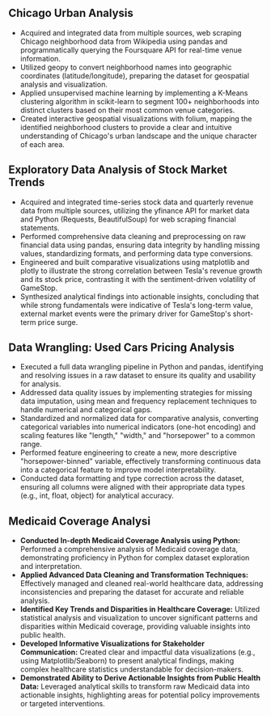 ## Chicago Urban Analysis
- Acquired and integrated data from multiple sources, web scraping Chicago neighborhood data from Wikipedia using pandas and programmatically querying the Foursquare API for real-time venue information.
- Utilized geopy to convert neighborhood names into geographic coordinates (latitude/longitude), preparing the dataset for geospatial analysis and visualization.
- Applied unsupervised machine learning by implementing a K-Means clustering algorithm in scikit-learn to segment 100+ neighborhoods into distinct clusters based on their most common venue categories.
- Created interactive geospatial visualizations with folium, mapping the identified neighborhood clusters to provide a clear and intuitive understanding of Chicago's urban landscape and the unique character of each area.

## Exploratory Data Analysis of Stock Market Trends
- Acquired and integrated time-series stock data and quarterly revenue data from multiple sources, utilizing the yfinance API for market data and Python (Requests, BeautifulSoup) for web scraping financial statements.
- Performed comprehensive data cleaning and preprocessing on raw financial data using pandas, ensuring data integrity by handling missing values, standardizing formats, and performing data type conversions.
- Engineered and built comparative visualizations using matplotlib and plotly to illustrate the strong correlation between Tesla's revenue growth and its stock price, contrasting it with the sentiment-driven volatility of GameStop.
- Synthesized analytical findings into actionable insights, concluding that while strong fundamentals were indicative of Tesla's long-term value, external market events were the primary driver for GameStop's short-term price surge.

## Data Wrangling: Used Cars Pricing Analysis
- Executed a full data wrangling pipeline in Python and pandas, identifying and resolving issues in a raw dataset to ensure its quality and usability for analysis.
- Addressed data quality issues by implementing strategies for missing data imputation, using mean and frequency replacement techniques to handle numerical and categorical gaps.
- Standardized and normalized data for comparative analysis, converting categorical variables into numerical indicators (one-hot encoding) and scaling features like "length," "width," and "horsepower" to a common range.
- Performed feature engineering to create a new, more descriptive "horsepower-binned" variable, effectively transforming continuous data into a categorical feature to improve model interpretability.
- Conducted data formatting and type correction across the dataset, ensuring all columns were aligned with their appropriate data types (e.g., int, float, object) for analytical accuracy.

## Medicaid Coverage Analysi
- **Conducted In-depth Medicaid Coverage Analysis using Python:** Performed a comprehensive analysis of Medicaid coverage data, demonstrating proficiency in Python for complex dataset exploration and interpretation.
- **Applied Advanced Data Cleaning and Transformation Techniques:** Effectively managed and cleaned real-world healthcare data, addressing inconsistencies and preparing the dataset for accurate and reliable analysis.
- **Identified Key Trends and Disparities in Healthcare Coverage:** Utilized statistical analysis and visualization to uncover significant patterns and disparities within Medicaid coverage, providing valuable insights into public health.
- **Developed Informative Visualizations for Stakeholder Communication:** Created clear and impactful data visualizations (e.g., using Matplotlib/Seaborn) to present analytical findings, making complex healthcare statistics understandable for decision-makers.
- **Demonstrated Ability to Derive Actionable Insights from Public Health Data:** Leveraged analytical skills to transform raw Medicaid data into actionable insights, highlighting areas for potential policy improvements or targeted interventions.
